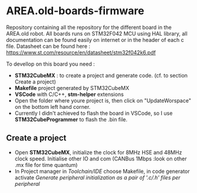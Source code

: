 # AREA.old-boards-firmware


Repository containing all the repository for the different board in the AREA.old robot. All boards runs on STM32F042 MCU using HAL library, all documentation can be found easily on internet or in the header of each c file. Datasheet can be found here : https://www.st.com/resource/en/datasheet/stm32f042k6.pdf

To devellop on this board you need :
* **STM32CubeMX** : to create a project and generate code. (cf. to section Create a project)
* **Makefile** project generated by STM32CubeMX
* **VSCode** with C/C++, **stm-helper** extensions
* Open the folder where youre project is, then click on "UpdateWorspace" on the bottom left hand corner.
* Currently I didn't achieved to flash the board in VSCode, so I use **STM32CubeProgrammer** to flash the .bin file.

## Create a project
* Open **STM32CubeMX**, initialize the clock for 8MHz HSE and 48MHz clock speed. Initialise other IO and com (CANBus 1Mbps :look on other .mx file for time quantum)
* In Project manager in *Toolchain/IDE* choose Makefile, in code generator activate *Generate peripheral initialization as a pair of '.c/.h' files per peripheral*
